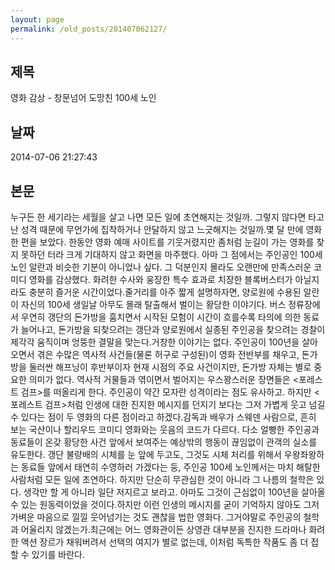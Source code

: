 ```yaml
---
layout: page
permalink: /old_posts/201407062127/
---
```


## 제목
영화 감상 - 창문넘어 도망친 100세 노인

## 날짜
2014-07-06 21:27:43

## 본문
누구든 한 세기라는 세월을 살고 나면 모든 일에 초연해지는 것일까. 그렇지 않다면 타고난 성격 때문에 무언가에 집착하거나 안달하지 않고 느긋해지는 것일까.몇 달 만에 영화 한 편을 보았다. 한동안 영화 예매 사이트를 기웃거렸지만 좀처럼 눈길이 가는 영화를 찾지 못하던 터라 크게 기대하지 않고 화면을 마주했다. 아마 그 점에서는 주인공인 100세 노인 알란과 비슷한 기분이 아니었나 싶다. 그 덕분인지 몰라도 오랜만에 만족스러운 코미디 영화를 감상했다. 화려한 수사와 웅장한 특수 효과로 치장한 블록버스터가 아닐지라도 충분히 즐거운 시간이었다.줄거리를 아주 짧게 설명하자면, 양로원에 수용된 알란이 자신의 100세 생일날 아무도 몰래 탈출해서 벌이는 황당한 이야기다. 버스 정류장에서 우연히 갱단의 돈가방을 훔치면서 시작된 모험이 시간이 흐를수록 타의에 의한 동료가 늘어나고, 돈가방을 되찾으려는 갱단과 양로원에서 실종된 주인공을 찾으려는 경찰이 제각각 움직이며 엉뚱한 결말을 맞는다.거창한 이야기는 없다. 주인공이 100년을 살아오면서 겪은 수많은 역사적 사건들(물론 허구로 구성된)이 영화 전반부를 채우고, 돈가방을 둘러싼 해프닝이 후반부이자 현재 시점의 주요 사건이지만, 돈가방 자체는 별로 중요한 의미가 없다. 역사적 거물들과 엮이면서 벌어지는 우스꽝스러운 장면들은 <포레스트 검프>를 떠올리게 한다. 주인공이 약간 모자란 성격이라는 점도 유사하고. 하지만 <포레스트 검프>처럼 인생에 대한 진지한 메시지를 던지기 보다는 그저 가볍게 웃고 넘길 수 있다는 점이 두 영화의 다른 점이라고 하겠다.감독과 배우가 스웨덴 사람으로, 흔히 보는 국산이나 할리우드 코미디 영화와는 웃음의 코드가 다르다. 다소 얼빵한 주인공과 동료들이 온갖 황당한 사건 앞에서 보여주는 예상밖의 행동이 끊임없이 관객의 실소를 유도한다. 갱단 불량배의 시체를 눈 앞에 두고도, 그것도 시체 처리를 위해서 우왕좌왕하는 동료들 앞에서 태연히 수영하러 가겠다는 둥, 주인공 100세 노인께서는 마치 해탈한 사람처럼 모든 일에 초연하다. 하지만 단순히 무관심한 것이 아니라 그 나름의 철학은 있다. 생각만 할 게 아니라 일단 저지르고 보라고. 아마도 그것이 근심없이 100년을 살아올 수 있는 원동력이었을 것이다.하지만 이런 인생의 메시지를 굳이 기억하지 않아도 그저 가벼운 마음으로 낄낄 웃어넘기는 것도 괜찮을 법한 영화다. 그거야말로 주인공의 철학과 어울리지 않겠는가.최근에는 어느 영화관이든 상영관 대부분을 진지한 드라마나 화려한 액션 장르가 채워버려서 선택의 여지가 별로 없는데, 이처럼 독특한 작품도 좀 더 접할 수 있기를 바란다.